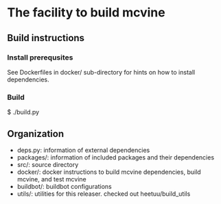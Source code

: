# The facility to build mcvine
## Build instructions
### Install prerequsites

See Dockerfiles in docker/ sub-directory for hints on how to install dependencies.

### Build

  $ ./build.py

## Organization

* deps.py: information of external dependencies 
* packages/: information of included packages and their dependencies
* src/: source directory
* docker/: docker instructions to build mcvine dependencies, build mcvine, and test mcvine
* buildbot/: buildbot configurations
* utils/: utilities for this releaser. checked out heetuu/build_utils
